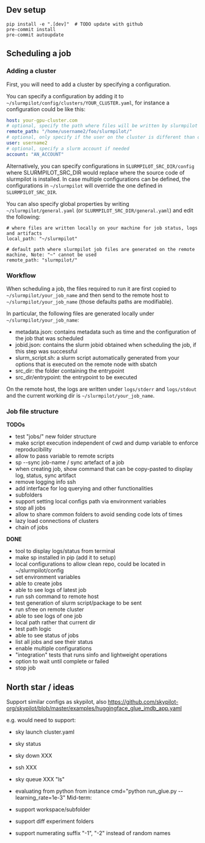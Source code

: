 ## Dev setup

```
pip install -e ".[dev]"  # TODO update with github
pre-commit install 
pre-commit autoupdate
```

## Scheduling a job

### Adding a cluster
First, you will need to add a cluster by specifying a configuration.

You can specify a configuration by adding it to `~/slurmpilot/config/clusters/YOUR_CLUSTER.yaml`, for instance a configuration could 
be like this:
```yaml
host: your-gpu-cluster.com
# optional, specify the path where files will be written by slurmpilot on the remote machine, default to ~/slurmpilot
remote_path: "/home/username2/foo/slurmpilot/"
# optional, only specify if the user on the cluster is different than on your local machine
user: username2  
# optional, specify a slurm account if needed
account: "AN_ACCOUNT"  
```

Alternatively, you can specify configurations in `SLURMPILOT_SRC_DIR/config` where SLURMPILOT_SRC_DIR would replace
where the source code of slurmpilot is installed.
In case multiple configurations can be defined, the configurations in `~/slurmpilot` will override the one defined 
in `SLURMPILOT_SRC_DIR`.

You can also specify global properties by writing `~/slurmpilot/general.yaml` (or `SLURMPILOT_SRC_DIR/general.yaml`)
and edit the following:
```
# where files are written locally on your machine for job status, logs and artifacts
local_path: "~/slurmpilot"  

# default path where slurmpilot job files are generated on the remote machine, Note: "~" cannot be used
remote_path: "slurmpilot/"
```

### Workflow
When scheduling a job, the files required to run it are first copied to `~/slurmpilot/your_job_name` and then
send to the remote host to `~/slurmpilot/your_job_name` (those defaults paths are modifiable).

In particular, the following files are generated locally under `~/slurmpilot/your_job_name`:
* metadata.json: contains metadata such as time and the configuration of the job that was scheduled
* jobid.json: contains the slurm jobid obtained when scheduling the job, if this step was successful
* slurm_script.sh: a slurm script automatically generated from your options that is executed on the remote node with sbatch
* src_dir: the folder containing the entrypoint
* src_dir/entrypoint: the entrypoint to be executed

On the remote host, the logs are written under `logs/stderr` and `logs/stdout` and the current working dir is `~/slurmpilot/your_job_name`.

### Job file structure




**TODOs**
* test "jobs/" new folder structure
* make script execution independent of cwd and dump variable to enforce reproducibility
* allow to pass variable to remote scripts
* sp --sync job-name  / sync artefact of a job
* when creating job, show command that can be copy-pasted to display log, status, sync artifact
* remove logging info ssh
* add interface for log querying and other functionalities
* subfolders
* support setting local configs path via environment variables
* stop all jobs
* allow to share common folders to avoid sending code lots of times
* lazy load connections of clusters
* chain of jobs

**DONE**
* tool to display logs/status from terminal
* make sp installed in pip (add it to setup)
* local configurations to allow clean repo, could be located in ~/slurmpilot/config
* set environment variables
* able to create jobs
* able to see logs of latest job
* run ssh command to remote host
* test generation of slurm script/package to be sent
* run sfree on remote cluster
* able to see logs of one job
* local path rather that current dir
* test path logic
* able to see status of jobs
* list all jobs and see their status
* enable multiple configurations
* "integration" tests that runs sinfo and lightweight operations 
* option to wait until complete or failed
* stop job


## North star / ideas
Support similar configs as skypilot, also 
https://github.com/skypilot-org/skypilot/blob/master/examples/huggingface_glue_imdb_app.yaml

e.g. would need to support:
* sky launch cluster.yaml
* sky status
* sky down XXX
* ssh XXX
* sky queue XXX "ls"

* evaluating from python from instance cmd="python run_glue.py --learning_rate=1e-3"
Mid-term: 
* support workspace/subfolder
* support diff experiment folders
* support numerating suffix "-1", "-2" instead of random names
